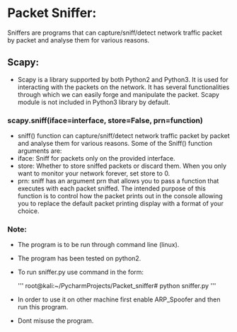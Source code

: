 # Packet Sniffer:

Sniffers are programs that can capture/sniff/detect network traffic 
packet by packet and analyse them for various reasons.

## Scapy:

- Scapy is a library supported by both Python2 and Python3. It is used
  for interacting with the packets on the network. It has several 
  functionalities through which we can easily forge and manipulate the 
  packet. Scapy module is not included in Python3 library by default.
  
### scapy.sniff(iface=interface, store=False, prn=function)

- sniff() function can capture/sniff/detect network traffic packet by 
  packet and analyse them for various reasons. Some of the Sniff() 
  function arguments are:
- iface: Sniff for packets only on the provided interface.
- store: Whether to store sniffed packets or discard them. When you 
  only want to monitor your network forever, set store to 0.
- prn: sniff has an argument prn that allows you to pass a function that
 executes with each packet sniffed. The intended purpose of this function
 is to control how the packet prints out in the console allowing you to 
 replace the default packet printing display with a format of your choice.
 
 ### Note:
- The program is to be run through command line (linux).
- The program has been tested on python2.

   
- To run sniffer.py use command in the form:
   
   '''
   root@kali:~/PycharmProjects/Packet_sniffer# python sniffer.py
   '''
  
- In order to use it on other machine first enable ARP_Spoofer and
  then run this program. 
- Dont misuse the program.
